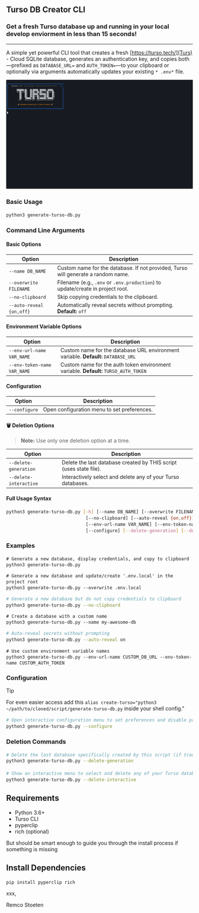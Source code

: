 ## Turso DB Creator CLI

### Get a fresh Turso database up and running in your local develop enviorment in less than 15 seconds!
---
A simple yet powerful CLI tool that creates a fresh [https://turso.tech/](Turs) - Cloud SQLite database, generates an authentication key, and copies both—prefixed as `DATABASE_URL=` and `AUTH_TOKEN=`—to your clipboard or optionally via arguments automatically updates your existing `* .env*` file.

![Demo](demo.gif)

### Basic Usage
```bash
python3 generate-turso-db.py
```

### Command Line Arguments

#### Basic Options

| Option | Description |
|--------|-------------|
| `--name DB_NAME` | Custom name for the database. If not provided, Turso will generate a random name. |
| `--overwrite FILENAME` | Filename (e.g., `.env` or `.env.production`) to update/create in project root. |
| `--no-clipboard` | Skip copying credentials to the clipboard. |
| `--auto-reveal {on,off}` | Automatically reveal secrets without prompting. **Default:** `off` |

#### Environment Variable Options

| Option | Description |
|--------|-------------|
| `--env-url-name VAR_NAME` | Custom name for the database URL environment variable. **Default:** `DATABASE_URL` |
| `--env-token-name VAR_NAME` | Custom name for the auth token environment variable. **Default:** `TURSO_AUTH_TOKEN` |

#### Configuration

| Option | Description |
|--------|-------------|
| `--configure` | Open configuration menu to set preferences. |

#### 🗑️ Deletion Options
> **Note:** Use only one deletion option at a time.

| Option | Description |
|--------|-------------|
| `--delete-generation` | Delete the last database created by THIS script (uses state file). |
| `--delete-interactive` | Interactively select and delete any of your Turso databases. |

#### Full Usage Syntax
```bash
python3 generate-turso-db.py [-h] [--name DB_NAME] [--overwrite FILENAME]
                              [--no-clipboard] [--auto-reveal {on,off}]
                              [--env-url-name VAR_NAME] [--env-token-name VAR_NAME]
                              [--configure] [--delete-generation] [--delete-interactive]
```

### Examples

```shell
# Generate a new database, display credentials, and copy to clipboard
python3 generate-turso-db.py
```

```shell
# Generate a new database and update/create '.env.local' in the project root
python3 generate-turso-db.py --overwrite .env.local
```

```bash
# Generate a new database but do not copy credentials to clipboard
python3 generate-turso-db.py --no-clipboard
```

```shell
# Create a database with a custom name
python3 generate-turso-db.py --name my-awesome-db
```

```bash
# Auto-reveal secrets without prompting
python3 generate-turso-db.py --auto-reveal on
```

```shell
# Use custom environment variable names
python3 generate-turso-db.py --env-url-name CUSTOM_DB_URL --env-token-name CUSTOM_AUTH_TOKEN
```

### Configuration

> [!TIP]
> For even easier access add this `alias create-turso="python3 ~/path/to/cloned/script/generate-turso-db.py` inside  your shell config."

```bash
# Open interactive configuration menu to set preferences and disable prompts
python3 generate-turso-db.py --configure
```

### Deletion Commands

```bash
# Delete the last database specifically created by this script (if tracked)
python3 generate-turso-db.py --delete-generation

# Show an interactive menu to select and delete any of your Turso databases
python3 generate-turso-db.py --delete-interactive
```

## Requirements

- Python 3.6+
- Turso CLI
- pyperclip
- rich (optional)

But should be  smart enough to guide you through the install process  if something is missing

## Install Dependencies

```bash
pip install pyperclip rich
```

xxx,

Remco Stoeten
